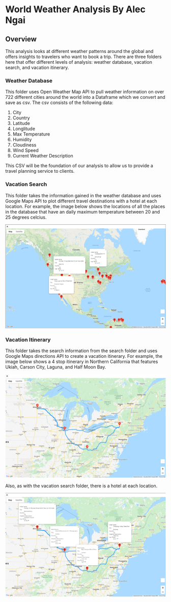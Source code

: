 # World Weather Analysis By Alec Ngai

## Overview

This analysis looks at different weather patterns around the global and offers insights to travelers who want to book a trip. There are three folders here that offer different levels of analysis: weather database, vacation search, and vacation itinerary.

### Weather Database

This folder uses Open Weather Map API to pull weather information on over 722 different cities around the world into a Dataframe which we convert and save as csv. The csv consists of the following data: 

1. City 
2. Country
3. Latitude
4. Longlitude
5. Max Temperature
6. Humidity
7. Cloudiness
8. Wind Speed
9. Current Weather Description

This CSV will be the foundation of our analysis to allow us to provide a travel planning service to clients. 

### Vacation Search

This folder takes the information gained in the weather database and uses Google Maps API to plot different travel destinations with a hotel at each location. For example, the image below shows the locations of all the places in the database that have an daily maximum temperature between 20 and 25 degrees celcius.

![vacation_search_map](https://github.com/alecngai/06_World_Weather_Analysis/blob/main/Vacation_Search/WeatherPy_vacation_map.png)

### Vacation Itinerary

This folder takes the search information from the search folder and uses Google Maps directions API to create a vacation itinerary. For example, the image below shows a 4 stop itinerary in Northern California that features Ukiah, Carson City, Laguna, and Half Moon Bay.

![vacation_itinerary_map](https://github.com/alecngai/06_World_Weather_Analysis/blob/main/Vacation_Itinerary/WeatherPy_travel_map.png)

Also, as with the vacation search folder, there is a hotel at each location.

![vacation_itinerary_markers](https://github.com/alecngai/06_World_Weather_Analysis/blob/main/Vacation_Itinerary/WeatherPy_travel_map_markers.png)
